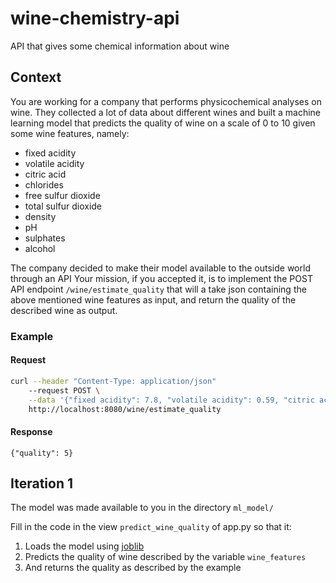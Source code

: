 # wine-chemistry-api

API that gives some chemical information about wine

## Context

You are working for a company that performs physicochemical analyses on
wine. They collected a lot of data about different wines and built a machine
learning model that predicts the quality of wine on a scale of 0 to 10 given
some wine features, namely:

- fixed acidity
- volatile acidity
- citric acid
- chlorides
- free sulfur dioxide
- total sulfur dioxide
- density
- pH
- sulphates
- alcohol

The company decided to make their model available to the outside world through an API
Your mission, if you accepted it, is to implement the POST API endpoint `/wine/estimate_quality`
that will a take json containing the above mentioned wine features as input, and return
the quality of the described wine as output.

### Example

#### Request

```bash
curl --header "Content-Type: application/json"
    --request POST \
    --data '{"fixed acidity": 7.8, "volatile acidity": 0.59, "citric acid": 0.18, "chlorides": 0.076, "free sulfur dioxide": 17.0, "total sulfur dioxide": 54.0, "density": 0.9975, "pH": 3.43, "sulphates": 0.59, "alcohol": 10.0}' \
    http://localhost:8080/wine/estimate_quality
```

#### Response

```
{"quality": 5}
```

## Iteration 1

The model was made available to you in the directory `ml_model/`

Fill in the code in the view `predict_wine_quality` of app.py so that it:

1. Loads the model using [joblib](https://pypi.org/project/joblib/)
2. Predicts the quality of wine described by the variable `wine_features`
3. And returns the quality as described by the example
